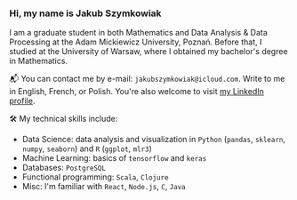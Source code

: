 ### Hi, my name is Jakub Szymkowiak

I am a graduate student in both Mathematics and Data Analysis & Data Processing at the Adam Mickiewicz University, Poznań. Before that, I studied at the University of Warsaw, where I obtained my bachelor's degree in Mathematics.

📬 You can contact me by e-mail: ``jakubszymkowiak@icloud.com``. Write to me in English, French, or Polish. You're also welcome to visit [my LinkedIn profile](https://www.linkedin.com/in/jakubszymkowiak/).

🛠️ My technical skills include:

- Data Science: data analysis and visualization in ``Python`` (``pandas``, ``sklearn``, ``numpy``, ``seaborn``) and ``R`` (``ggplot``, ``mlr3``)
- Machine Learning: basics of ``tensorflow`` and ``keras``
- Databases: ``PostgreSQL``
- Functional programming: ``Scala``, ``Clojure``
- Misc: I'm familiar with ``React``, ``Node.js``, ``C``, ``Java``
